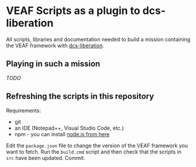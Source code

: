 # VEAF Scripts as a plugin to dcs-liberation

All scripts, libraries and documentation needed to build a mission containing the VEAF framework with [dcs-liberation](https://github.com/Khopa/dcs_liberation).

## Playing in such a mission

*TODO*

## Refreshing the scripts in this repository

Requirements:

* git
* an IDE (Notepad++, Visual Studio Code, etc.)
* npm - you can install [node.js from here](https://nodejs.org/en/download/)

Edit the `package.json` file to change the version of the VEAF framework you want to fetch.
Run the `build.cmd` script and then check that the scripts in `src` have been updated.
Commit.